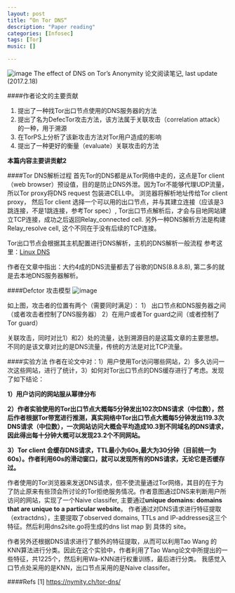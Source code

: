 ```yaml
---
layout: post
title: “On Tor DNS“
description: "Paper reading"
categories: [Infosec]
tags: [Tor]
music: []

---
```


![image](https://nymity.ch/tor-dns/img/overview.png)
The effect of DNS on Tor’s Anonymity 论文阅读笔记, last update (2017.2.18)
<!-- more -->

####作者论文的主要贡献

1. 提出了一种找Tor出口节点使用的DNS服务器的方法
2. 提出了名为DefecTor攻击方法，该方法属于关联攻击（correlation attack）的一种，用于溯源
3. 在TorPS上分析了该新攻击方法对Tor用户造成的影响
4. 提出了一种更好的衡量（evaluate）关联攻击的方法

**本篇内容主要讲贡献2**

####Tor DNS解析过程
首先Tor的DNS都是从Tor网络中走的，这点是Tor client （web browser）预设值，目的是防止DNS外泄。因为Tor不能够代理UDP流量，所以Tor proxy将DNS request 包装进CELL中。 浏览器将解析地址传给Tor client proxy， 然后Tor client 选择一个可以用的出口节点，并与其建立连接（应该是3跳连接，不是1跳连接，参考Tor spec）, Tor出口节点解析后，才会与目地网站建立TCP连接，成功之后返回Relay_connected cell. 另外一种DNS解析方法是构建Relay_resolve cell, 这个不同在于没有后续的TCP连接。

Tor出口节点会根据其主机配置进行DNS解析，主机的DNS解析一般流程 参考这里：[Linux DNS](http://blog.csdn.net/wy5761/article/details/19485761)

作者在文章中指出：大约4成的DNS流量都去了谷歌的DNS(8.8.8.8), 第二多的就是去本地DNS服务器解析。

####Defctor 攻击模型
![image](http://i1-news.softpedia-static.com/images/news2/if-it-wanted-google-could-deanonymize-a-large-number-of-tor-connections-508863-3.png)

如上图，攻击者的位置有两个（需要同时满足）： 1） 出口节点和DNS服务器之间（或者攻击者控制了DNS服务器） 2）在用户或者Tor guard之间（或者控制了Tor guard）

关联攻击，同时对比1）和2）处的流量，达到溯源目的是这篇文章的主要思想。不同的是该文章对比的是DNS流量，传统的方法是对比TCP流量。

####实验方法
作者在论文中对：1）用户使用Tor访问哪些网站，2）多久访问一次这些网站，进行了统计，3）如何对Tor出口节点的DNS缓存进行了考虑。发现了如下结论：

**1）用户访问的网站服从幂律分布**

**2）作者实验使用的Tor出口节点大概每5分钟发出102次DNS请求（中位数），然后作者根据Tor带宽进行推测，真实网络中Tor出口节点大概每5分钟发出119.3次DNS请求（中位数），一次网站访问大概会平均造成10.3到不同域名的DNS请求，因此得出每十分钟大概可以发现23.2个不同网站。**

**3）Tor client 会缓存DNS请求，TTL最小为60s,最大为30分钟（目前统一为60s）。作者利用60s的滑动窗口，就可以发现所有的DNS请求，无论它是否缓存过。**

作者使用的Tor浏览器来发送DNS请求，但不使流量通过Tor网络，其目的在于为了防止原来有些顶会所讨论的Tor拒绝服务情况。作者意图通过DNS来判断用户所访问的网站，实现了一个Naive classifer, 主要通过**unique domains: domains that are unique to a particular website**。 作者通过对DNS请求进行特征提取（extractdns），主要提取了observed domains, TTLs and IP-addresses这三个特征。然后利用dns2site.go将生成的dns list map 到 具体的 site。

作者另外还根据DNS请求进行了额外的特征提取，从而可以利用Tao Wang 的 KNN算法进行分类。因此在这个实验中，作者利用了Tao Wang论文中所提出的一些特征，共1225个，然后利用Wa-KNN进行权重训练，最后进行分类。 我感觉入口节点处采用的是KNN，出口节点采用的是Naive classifer。 


####Refs
[1] https://nymity.ch/tor-dns/

